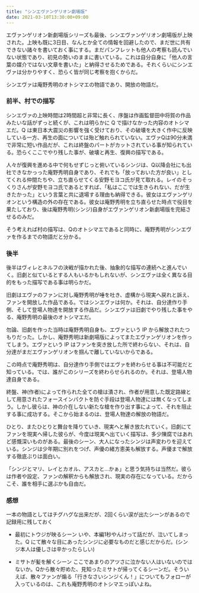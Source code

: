 ```yaml
---
title: "シンエヴァンゲリオン劇場版"
date: 2021-03-10T13:30:00+09:00
---
```


エヴァンゲリオン新劇場版シリーズも最後、シンエヴァンゲリオン劇場版が上映された。上映も既に3日目、なんとか全ての情報を回避したので、まだ世に共有できない諸々を書いておく事にする。まだパンフレットも他人の考察も読んでいない状態であり、初見の勢いのままに書いている。これは自分自身に「他人の言葉の媒介ではない文章を書いた」と納得させるためである。それくらいにシンエヴァは分かりやすく、恐らく皆が同じ考察を抱くからだ。

シンエヴァは庵野秀明のオトシマエの物語であり、開放の物語だ。

### 前半、村での描写
シンエヴァの上映時間は2時間超と非常に長く、序盤は作画監督田中将賀の作品みたいな話がずっと続くが、これは明らかに Q で描けなかった内容のオトシマエだ。Q は東日本大震災の影響を強く受けており、その破壊を大きく作中に反映している一方、再生の面については殆ど触れられていない。エヴァQは90分未満で非常に短い作品だが、これは終盤のパートがカットされている事が知られている。恐らくここでやり残した事が、破壊と再生、復興の描写である。

人々が復興を進める中で何もせずじっと俯いているシンジは、Q以降会社にも出社できなかっった庵野秀明自身であり、それでも「放っておいた方が良い」としてくれる仲間たちや、立ち直らせてくる安野モヨコ氏が見て取れる。レイのそっくりさんが安野モヨコ氏であるとすれば、「私はここでは生きられない、だが生きたかった」という言葉と共に退場する理由も納得できる。彼女はエヴァンゲリオンという構造の外の存在である。彼女は庵野秀明を立ち直らせた時点で役目を果たしており、後は庵野秀明(シンジ)自身がエヴァンゲリオン新劇場版を完結させるのみだ。

そう考えれば村の描写は、Qのオトシマエであると同時に、庵野秀明がシンエヴァを作るまでの物語だと分かる。

### 後半
後半はヴィレとネルフの決戦が描かれた後、抽象的な描写の連続へと進んでいく。旧劇と似ているとする人もいるかもしれないが、シンエヴァは全く異なる目的をもった描写である事は明らかだ。

旧劇はエヴァのファンに対し庵野秀明が唾を吐き、虚構から現実へ戻れと訴え、ファンを開放した作品である。ではシンエヴァは何か。それは、自分達作り手側、そして登場人物達を開放する作品だ。シンエヴァは旧劇でやり残した事をやる、庵野秀明の最後のオトシマエだ。

勿論、旧劇を作った当時は庵野秀明自身も、エヴァという IP から解放されたつもりだった。しかし、庵野秀明は新劇場版によってまたエヴァンゲリオンを作ってしまう。エヴァという IP はファンを突き放した所で終わらない、それは、自分達がまだエヴァンゲリオンを掴んで離していないからである。

この時点で庵野秀明は、自分達作り手側ではエヴァを終わらせる事は不可能だと知っている。では、誰がこのシリーズを終わらせられるのか。それは、登場人物達自身である。

終盤、神(作者)によって作られた全ての槍は潰され、作者が用意した既定路線として用意されたフォースインパクトを防ぐ手段は登場人物達には無くなってしまう。しかし彼らは、神の介在しない新たな槍を作り出す事によって、それを阻止する事に成功する。そこから始まるのは、登場人物達の解放の物語だ。

ひとり、またひとりと舞台を降りていき、現実へと解き放たれていく。旧劇にてファンを現実へ帰した彼らが、今度は現実へ出ていく描写は、多少陳腐ではあれど感慨深いものがある。最後のシーン、大人になったシンジは声変わりを迎えている。シンジは少年期に別れをつげ、声優の緒方恵美も解放する。声優まで解放する徹底ぶりは面白い。

「シンジとマリ、レイとカオル、アスカと…かぁ」と思う気持ちは当然だ。彼らは作者や設定、ファンの解釈からも解放され、現実の存在になっている。だからこそ、誰を相手に選ぶかも自由だ。

### 感想
一本の物語としてはチグハグな出来だが、2回くらい涙が出たシーンがあるので記録用に残しておく

- 最初にトウジが映るシーン
いや、本編1秒やんけって話だが、泣いてしまった。Q にて散々な目にあったシンジに必要なものだと感じだからだ。(シンジ本人は優しさは辛かったらしい)

- ミサトが髪を解くシーン
ここであまりのアツさに泣かない人はいないのではないか。Qから散々貯めた、見知ったミサトが帰ってくるシーンだ。そういえば、散々ファンが煽る「行きなさいシンジくん！」についてもフォローが入っているのは、これも庵野秀明のオトシマエっぽいよね。
